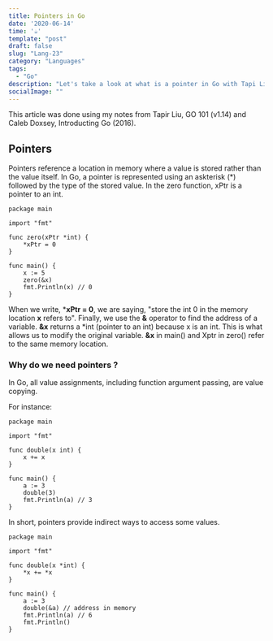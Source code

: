```yaml
---
title: Pointers in Go
date: '2020-06-14'
time: '☕️'
template: "post"
draft: false
slug: "Lang-23"
category: "Languages"
tags:
  - "Go"
description: "Let's take a look at what is a pointer in Go with Tapi Liu and Calel Doxsey"
socialImage: ""
---
```


This article was done using my notes from Tapir Liu, GO 101 (v1.14) and Caleb Doxsey, Introducting Go (2016).

## Pointers

Pointers reference a location in memory where a value is stored rather than the value itself. In Go, a pointer is represented using an askterisk (*) followed by the type of the stored value. In the zero function, xPtr is a pointer to an int. 

```
package main

import "fmt"

func zero(xPtr *int) {
	*xPtr = 0
}

func main() {
	x := 5
	zero(&x)
	fmt.Println(x) // 0
}
```

When we write, ***xPtr = 0**, we are saying, "store the int 0 in the memory location **x** refers to". Finally, we use the **&** operator to find the address of a variable. **&x** returns a *int (pointer to an int) because x is an int. This is what allows us to modify the original variable. **&x** in main() and Xptr in zero() refer to the same memory location.

### Why do we need pointers ? 

In Go, all value assignments, including function argument passing, are value copying. 

For instance: 

```
package main

import "fmt"

func double(x int) {
	x += x
}

func main() {
	a := 3
	double(3)
	fmt.Println(a) // 3
}

```
In short, pointers provide indirect ways to access some values. 

```
package main

import "fmt"

func double(x *int) {
	*x += *x
}

func main() {
	a := 3
	double(&a) // address in memory
	fmt.Println(a) // 6
    fmt.Println()
}

```